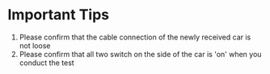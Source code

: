 # Important Tips
1. Please confirm that the cable connection of the newly received car is not loose
2. Please confirm that all two switch on the side of the car is 'on' when you conduct the test
